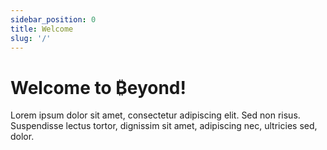 ```yaml
---
sidebar_position: 0
title: Welcome
slug: '/'
---
```


# Welcome to ₿eyond!

Lorem ipsum dolor sit amet, consectetur adipiscing elit. Sed non risus. Suspendisse lectus tortor, dignissim sit amet, adipiscing nec, ultricies sed, dolor.